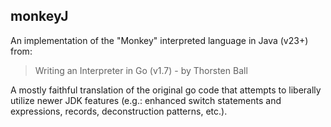 ## monkeyJ

An implementation of the "Monkey" interpreted language in Java (v23+) from:

> Writing an Interpreter in Go (v1.7) - by Thorsten Ball

A mostly faithful translation of the original go code that attempts to liberally utilize 
newer JDK features (e.g.: enhanced switch statements and expressions, records, 
deconstruction patterns, etc.).
